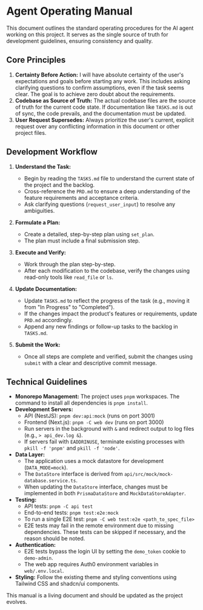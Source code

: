 # Agent Operating Manual

This document outlines the standard operating procedures for the AI agent working on this project. It serves as the single source of truth for development guidelines, ensuring consistency and quality.

## Core Principles

1. **Certainty Before Action:** I will have absolute certainty of the user's expectations and goals before starting any work. This includes asking clarifying questions to confirm assumptions, even if the task seems clear. The goal is to achieve zero doubt about the requirements.
2. **Codebase as Source of Truth:** The actual codebase files are the source of truth for the current code state. If documentation like `TASKS.md` is out of sync, the code prevails, and the documentation must be updated.
3. **User Request Supersedes:** Always prioritize the user's current, explicit request over any conflicting information in this document or other project files.

## Development Workflow

1. **Understand the Task:**
    * Begin by reading the `TASKS.md` file to understand the current state of the project and the backlog.
    * Cross-reference the `PRD.md` to ensure a deep understanding of the feature requirements and acceptance criteria.
    * Ask clarifying questions (`request_user_input`) to resolve any ambiguities.

2. **Formulate a Plan:**
    * Create a detailed, step-by-step plan using `set_plan`.
    * The plan must include a final submission step.

3. **Execute and Verify:**
    * Work through the plan step-by-step.
    * After each modification to the codebase, verify the changes using read-only tools like `read_file` or `ls`.

4. **Update Documentation:**
    * Update `TASKS.md` to reflect the progress of the task (e.g., moving it from "In Progress" to "Completed").
    * If the changes impact the product's features or requirements, update `PRD.md` accordingly.
    * Append any new findings or follow-up tasks to the backlog in `TASKS.md`.

5. **Submit the Work:**
    * Once all steps are complete and verified, submit the changes using `submit` with a clear and descriptive commit message.

## Technical Guidelines

* **Monorepo Management:** The project uses `pnpm` workspaces. The command to install all dependencies is `pnpm install`.
* **Development Servers:**
  * API (NestJS): `pnpm dev:api:mock` (runs on port 3001)
  * Frontend (Next.js): `pnpm -C web dev` (runs on port 3000)
  * Run servers in the background with `&` and redirect output to log files (e.g., `> api_dev.log &`).
  * If servers fail with `EADDRINUSE`, terminate existing processes with `pkill -f 'pnpm'` and `pkill -f 'node'`.
* **Data Layer:**
  * The application uses a mock datastore for development (`DATA_MODE=mock`).
  * The `DataStore` interface is derived from `api/src/mock/mock-database.service.ts`.
  * When updating the `DataStore` interface, changes must be implemented in both `PrismaDataStore` and `MockDataStoreAdapter`.
* **Testing:**
  * API tests: `pnpm -C api test`
  * End-to-end tests: `pnpm test:e2e:mock`
  * To run a single E2E test: `pnpm -C web test:e2e <path_to_spec_file>`
  * E2E tests may fail in the remote environment due to missing dependencies. These tests can be skipped if necessary, and the reason should be noted.
* **Authentication:**
  * E2E tests bypass the login UI by setting the `demo_token` cookie to `demo-admin`.
  * The web app requires Auth0 environment variables in `web/.env.local`.
* **Styling:** Follow the existing theme and styling conventions using Tailwind CSS and shadcn/ui components.

This manual is a living document and should be updated as the project evolves.
